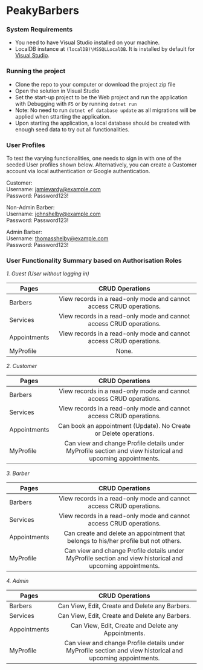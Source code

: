 # **PeakyBarbers**

### **System Requirements**
 
 - You need to have Visual Studio installed on your machine.
 - LocalDB instance at `(localDB)\MSSQLLocalDB`. It is installed by default for [Visual Studio](https://visualstudio.microsoft.com/downloads/). 

### **Running the project**

 - Clone the repo to your computer or download the project zip file
 - Open the solution in Visual Studio 
 - Set the start-up project to be the Web project and run the application with Debugging with `F5` or by running `dotnet run` 
 - Note: No need to run `dotnet ef database update` as all migrations will be applied when sttarting the application.
 - Upon starting the application, a local database should be created with enough seed data to try out all functionalities.

### User Profiles

To test the varying functionalities, one needs to sign in with one of the seeded User profiles shown below. Alternatively, you can create a Customer account via local authentication or Google authentication.

Customer:<br />
Username: jamievardy@example.com<br />
Password: Password123!<br />

Non-Admin Barber:<br />
Username: johnshelby@example.com<br />
Password: Password123!<br />

Admin Barber:<br />
Username: thomasshelby@example.com<br />
Password: Password123!<br />

### User Functionality Summary based on Authorisation Roles

*1. Guest (User without logging in)*

| Pages        | CRUD Operations         |
| ------------- |:-------------:|
| Barbers      | View records in a read-only mode and cannot access CRUD operations. |
| Services      | View records in a read-only mode and cannot access CRUD operations. |
| Appointments | View records in a read-only mode and cannot access CRUD operations.  |
| MyProfile | None.     |

*2. Customer*

| Pages        | CRUD Operations         |
| ------------- |:-------------:|
| Barbers      | View records in a read-only mode and cannot access CRUD operations. |
| Services      | View records in a read-only mode and cannot access CRUD operations. |
| Appointments | Can book an appointment (Update). No Create or Delete operations.  |
| MyProfile | Can view and change Profile details under MyProfile section and view historical and upcoming appointments. |

*3. Barber*

| Pages        | CRUD Operations         |
| ------------- |:-------------:|
| Barbers      | View records in a read-only mode and cannot access CRUD operations. |
| Services      | View records in a read-only mode and cannot access CRUD operations. |
| Appointments | Can create and delete an appointment that belongs to his/her profile but not others.  |
| MyProfile | Can view and change Profile details under MyProfile section and view historical and upcoming appointments. |

*4. Admin*

| Pages        | CRUD Operations         |
| ------------- |:-------------:|
| Barbers      | Can View, Edit, Create and Delete any Barbers. |
| Services      | Can View, Edit, Create and Delete any Barbers. |
| Appointments | Can View, Edit, Create and Delete any Appointments.  |
| MyProfile | Can view and change Profile details under MyProfile section and view historical and upcoming appointments. |
